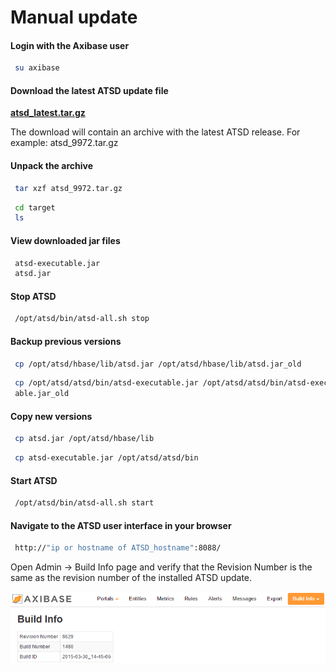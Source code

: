 # Manual update


#### Login with the Axibase user

```sh
 su axibase                                                               
```

#### Download the latest ATSD update file

**[atsd\_latest.tar.gz](http://axibase.com/public/atsd_ce_update_latest.htm "ATSD Update")**

The download will contain an archive with the latest ATSD release. For
example: atsd\_9972.tar.gz

#### Unpack the archive

```sh
 tar xzf atsd_9972.tar.gz                                                 
```

```sh
 cd target                                                                
 ls                                                                       
```

#### View downloaded jar files

```sh
 atsd-executable.jar                                                      
 atsd.jar                                                                 
```

#### Stop ATSD

```sh
 /opt/atsd/bin/atsd-all.sh stop                                           
```

#### Backup previous versions

```sh
 cp /opt/atsd/hbase/lib/atsd.jar /opt/atsd/hbase/lib/atsd.jar_old         
```

```sh
 cp /opt/atsd/atsd/bin/atsd-executable.jar /opt/atsd/atsd/bin/atsd-execut 
 able.jar_old                                                             
```

#### Copy new versions

```sh
 cp atsd.jar /opt/atsd/hbase/lib                                          
```

```sh
 cp atsd-executable.jar /opt/atsd/atsd/bin                                
```

#### Start ATSD

```sh
 /opt/atsd/bin/atsd-all.sh start                                          
```

#### Navigate to the ATSD user interface in your browser

```sh
 http://"ip or hostname of ATSD_hostname":8088/                             
```

Open Admin -\> Build Info page and verify that the Revision Number is the same as the revision number of the installed ATSD update.

![](images/ATSD_build_info.png "ATSD_build_info")
